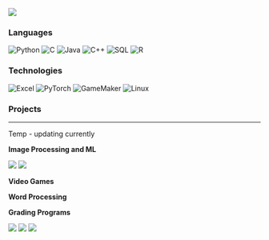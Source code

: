 
![](https://media.giphy.com/media/n9UalOPoRHGCJd7bFl/giphy.gif)

### Languages

![Python](https://img.shields.io/badge/-Python-000?&logo=Python)
![C](https://img.shields.io/badge/-C-000?&logo=C)
![Java](https://img.shields.io/badge/-Java-000?&logo=Java&logoColor=007396)
![C++](https://img.shields.io/badge/-C++-000?&logo=c%2b%2b&logoColor=00599C)
![SQL](https://img.shields.io/badge/-SQL-000?&logo=MySQL)
![R](https://img.shields.io/badge/-R-000?&logo=R)

### Technologies

![Excel](https://img.shields.io/badge/-Excel-000?&logo=Excel)
![PyTorch](https://img.shields.io/badge/-PyTorch-000?&logo=PyTorch)
![GameMaker](https://img.shields.io/badge/-GameMaker-000?&logo=GameMaker)
![Linux](https://img.shields.io/badge/-Linux-000?&logo=Linux)

### Projects

----------------------------------------------------------------

Temp - updating currently

**Image Processing and ML**

[![](https://img.shields.io/badge/-0️⃣%20Image%20Classification%20Binary-000)](https://github.com/UnclePedro/image-classification-ML-SSVM)
[![](https://img.shields.io/badge/-1️⃣%20Image%20Classification%20Multiclass-000)](https://github.com/UnclePedro/image-classification-ML-SSVM-multiclass)

**Video Games**



**Word Processing**



**Grading Programs**

[![](https://img.shields.io/badge/-✔%20Java%20Checker-000)](https://github.com/UnclePedro/java-unit-tester)
[![](https://img.shields.io/badge/-☑%20Python%20Checker-000)](https://github.com/UnclePedro/python-unit-tester)
[![](https://img.shields.io/badge/-🔢%20Grader%20Math-000)](https://github.com/UnclePedro/grader_math)
